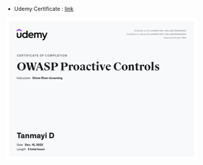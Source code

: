 - Udemy Certificate : [link](https://sentinelone.udemy.com/certificate/UC-ee45fa65-b00c-442a-ad52-f93a9b8d2fef/)

![certificate](./OWASP-Proactive-Controls.jpeg)
